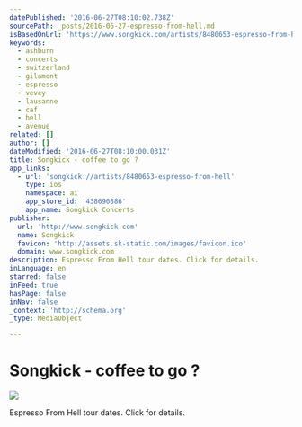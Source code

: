 ```yaml
---
datePublished: '2016-06-27T08:10:02.738Z'
sourcePath: _posts/2016-06-27-espresso-from-hell.md
isBasedOnUrl: 'https://www.songkick.com/artists/8480653-espresso-from-hell'
keywords:
  - ashburn
  - concerts
  - switzerland
  - gilamont
  - espresso
  - vevey
  - lausanne
  - caf
  - hell
  - avenue
related: []
author: []
dateModified: '2016-06-27T08:10:00.031Z'
title: Songkick - coffee to go ?
app_links:
  - url: 'songkick://artists/8480653-espresso-from-hell'
    type: ios
    namespace: ai
    app_store_id: '438690886'
    app_name: Songkick Concerts
publisher:
  url: 'http://www.songkick.com'
  name: Songkick
  favicon: 'http://assets.sk-static.com/images/favicon.ico'
  domain: www.songkick.com
description: Espresso From Hell tour dates. Click for details.
inLanguage: en
starred: false
inFeed: true
hasPage: false
inNav: false
_context: 'http://schema.org'
_type: MediaObject

---
```

# Songkick - coffee to go ?
![](https://the-grid-user-content.s3-us-west-2.amazonaws.com/15d14fd7-e927-485d-b105-52a9f9a22e8a.jpg)

Espresso From Hell tour dates. Click for details.